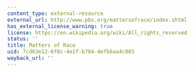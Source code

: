 ```yaml
---
content_type: external-resource
external_url: http://www.pbs.org/mattersofrace/index.shtml
has_external_license_warning: true
license: https://en.wikipedia.org/wiki/All_rights_reserved
status: ''
title: Matters of Race
uid: 7cd63e12-6f8c-4e1f-b784-4efb6aa4c983
wayback_url: ''
---
```

